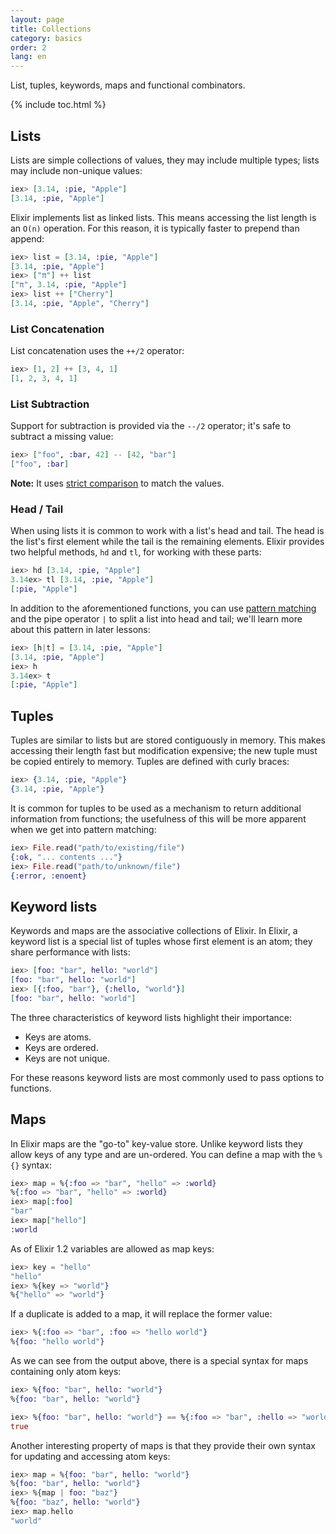 ```yaml
---
layout: page
title: Collections
category: basics
order: 2
lang: en
---
```


List, tuples, keywords, maps and functional combinators.

{% include toc.html %}

## Lists

Lists are simple collections of values, they may include multiple types; lists may include non-unique values:

```elixir
iex> [3.14, :pie, "Apple"]
[3.14, :pie, "Apple"]
```

Elixir implements list as linked lists.  This means accessing the list length is an `O(n)` operation.  For this reason, it is typically faster to prepend than append:

```elixir
iex> list = [3.14, :pie, "Apple"]
[3.14, :pie, "Apple"]
iex> ["π"] ++ list
["π", 3.14, :pie, "Apple"]
iex> list ++ ["Cherry"]
[3.14, :pie, "Apple", "Cherry"]
```


### List Concatenation

List concatenation uses the `++/2` operator:

```elixir
iex> [1, 2] ++ [3, 4, 1]
[1, 2, 3, 4, 1]
```

### List Subtraction

Support for subtraction is provided via the `--/2` operator; it's safe to subtract a missing value:

```elixir
iex> ["foo", :bar, 42] -- [42, "bar"]
["foo", :bar]
```

**Note:** It uses [strict comparison](../basics/#comparison) to match the values.

### Head / Tail

When using lists it is common to work with a list's head and tail.  The head is the list's first element while the tail is the remaining elements.  Elixir provides two helpful methods, `hd` and `tl`, for working with these parts:

```elixir
iex> hd [3.14, :pie, "Apple"]
3.14ex> tl [3.14, :pie, "Apple"]
[:pie, "Apple"]
```

In addition to the aforementioned functions, you can use [pattern matching](../pattern-matching/) and the pipe operator `|` to split a list into head and tail; we'll learn more about this pattern in later lessons:

```elixir
iex> [h|t] = [3.14, :pie, "Apple"]
[3.14, :pie, "Apple"]
iex> h
3.14ex> t
[:pie, "Apple"]
```

## Tuples

Tuples are similar to lists but are stored contiguously in memory.  This makes accessing their length fast but modification expensive; the new tuple must be copied entirely to memory.  Tuples are defined with curly braces:

```elixir
iex> {3.14, :pie, "Apple"}
{3.14, :pie, "Apple"}
```

It is common for tuples to be used as a mechanism to return additional information from functions; the usefulness of this will be more apparent when we get into pattern matching:

```elixir
iex> File.read("path/to/existing/file")
{:ok, "... contents ..."}
iex> File.read("path/to/unknown/file")
{:error, :enoent}
```

## Keyword lists

Keywords and maps are the associative collections of Elixir.  In Elixir, a keyword list is a special list of tuples whose first element is an atom; they share performance with lists:

```elixir
iex> [foo: "bar", hello: "world"]
[foo: "bar", hello: "world"]
iex> [{:foo, "bar"}, {:hello, "world"}]
[foo: "bar", hello: "world"]
```

The three characteristics of keyword lists highlight their importance:

+ Keys are atoms.
+ Keys are ordered.
+ Keys are not unique.

For these reasons keyword lists are most commonly used to pass options to functions.

## Maps

In Elixir maps are the "go-to" key-value store. Unlike keyword lists they allow keys of any type and are un-ordered.  You can define a map with the `%{}` syntax:

```elixir
iex> map = %{:foo => "bar", "hello" => :world}
%{:foo => "bar", "hello" => :world}
iex> map[:foo]
"bar"
iex> map["hello"]
:world
```

As of Elixir 1.2 variables are allowed as map keys:

```elixir
iex> key = "hello"
"hello"
iex> %{key => "world"}
%{"hello" => "world"}
```

If a duplicate is added to a map, it will replace the former value:

```elixir
iex> %{:foo => "bar", :foo => "hello world"}
%{foo: "hello world"}
```

As we can see from the output above, there is a special syntax for maps containing only atom keys:

```elixir
iex> %{foo: "bar", hello: "world"}
%{foo: "bar", hello: "world"}

iex> %{foo: "bar", hello: "world"} == %{:foo => "bar", :hello => "world"}
true
```

Another interesting property of maps is that they provide their own syntax for updating and accessing atom keys:

```elixir
iex> map = %{foo: "bar", hello: "world"}
%{foo: "bar", hello: "world"}
iex> %{map | foo: "baz"}
%{foo: "baz", hello: "world"}
iex> map.hello
"world"
```
